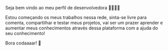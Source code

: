 Seja bem vindo ao meu perfil de desenvolvedora 👩🏾‍💻🤍

Estou começando os meus trabalhos nessa rede, sinta-se livre para comenta, compartilhar e testar meus projetos, vai ser um prazer aprender e aumentar meus conhecimentos através dessa plataforma com a ajuda do seu conhecimento!

Bora codaaaar! 🚀 


<!--
**Taitwelve/Taitwelve** is a ✨ _special_ ✨ repository because its `README.md` (this file) appears on your GitHub profile.

Here are some ideas to get you started:

- 🔭 I’m currently working on ...
- 🌱 I’m currently learning ...
- 👯 I’m looking to collaborate on ...
- 🤔 I’m looking for help with ...
- 💬 Ask me about ...
- 📫 How to reach me: ...
- 😄 Pronouns: ...
- ⚡ Fun fact: ...
-->
